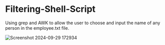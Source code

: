 # Filtering-Shell-Script
Using grep and AWK to allow the user to choose and input the name of any person in the employee.txt file.

![Screenshot 2024-09-29 172934](https://github.com/user-attachments/assets/90571065-0a73-4a1d-9bb8-94c4eb685584)
